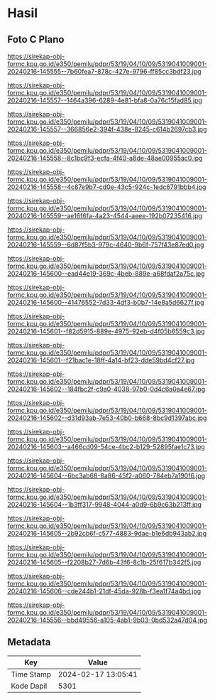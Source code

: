 # Hasil

## Foto C Plano

https://sirekap-obj-formc.kpu.go.id/e350/pemilu/pdpr/53/19/04/10/09/5319041009001-20240216-145555--7b60fea7-878c-427e-9796-ff85cc3bdf23.jpg

https://sirekap-obj-formc.kpu.go.id/e350/pemilu/pdpr/53/19/04/10/09/5319041009001-20240216-145557--1464a396-6289-4e81-bfa8-0a76c15fad85.jpg

https://sirekap-obj-formc.kpu.go.id/e350/pemilu/pdpr/53/19/04/10/09/5319041009001-20240216-145557--366856e2-394f-438e-8245-c614b2697cb3.jpg

https://sirekap-obj-formc.kpu.go.id/e350/pemilu/pdpr/53/19/04/10/09/5319041009001-20240216-145558--8c1bc9f3-ecfa-4f40-a8de-48ae00955ac0.jpg

https://sirekap-obj-formc.kpu.go.id/e350/pemilu/pdpr/53/19/04/10/09/5319041009001-20240216-145558--4c87e9b7-cd0e-43c5-924c-1edc6791bbb4.jpg

https://sirekap-obj-formc.kpu.go.id/e350/pemilu/pdpr/53/19/04/10/09/5319041009001-20240216-145559--ae16f6fa-4a23-4544-aeee-192b07235416.jpg

https://sirekap-obj-formc.kpu.go.id/e350/pemilu/pdpr/53/19/04/10/09/5319041009001-20240216-145559--6d87f5b3-979c-4640-9b6f-757f43e87ed0.jpg

https://sirekap-obj-formc.kpu.go.id/e350/pemilu/pdpr/53/19/04/10/09/5319041009001-20240216-145600--ead44e19-369c-4beb-889e-a68fdaf2a75c.jpg

https://sirekap-obj-formc.kpu.go.id/e350/pemilu/pdpr/53/19/04/10/09/5319041009001-20240216-145600--41476552-7d33-4df3-b0b7-14e8a5d6627f.jpg

https://sirekap-obj-formc.kpu.go.id/e350/pemilu/pdpr/53/19/04/10/09/5319041009001-20240216-145601--f82d5915-889e-4975-92eb-d4f05b6559c3.jpg

https://sirekap-obj-formc.kpu.go.id/e350/pemilu/pdpr/53/19/04/10/09/5319041009001-20240216-145601--f21bac1e-18ff-4a14-bf23-dde59bd4cf27.jpg

https://sirekap-obj-formc.kpu.go.id/e350/pemilu/pdpr/53/19/04/10/09/5319041009001-20240216-145602--184fbc2f-c9a0-4038-97b0-0d4c6a0a4e67.jpg

https://sirekap-obj-formc.kpu.go.id/e350/pemilu/pdpr/53/19/04/10/09/5319041009001-20240216-145602--d31d93ab-7e53-40b0-b668-8bc9d1397abc.jpg

https://sirekap-obj-formc.kpu.go.id/e350/pemilu/pdpr/53/19/04/10/09/5319041009001-20240216-145603--a466cd09-54ce-4bc2-b129-52895fae1c73.jpg

https://sirekap-obj-formc.kpu.go.id/e350/pemilu/pdpr/53/19/04/10/09/5319041009001-20240216-145604--6bc3ab68-8a86-45f2-a060-784eb7a190f6.jpg

https://sirekap-obj-formc.kpu.go.id/e350/pemilu/pdpr/53/19/04/10/09/5319041009001-20240216-145604--1b3ff317-9948-4044-a0d9-6b9c63b213ff.jpg

https://sirekap-obj-formc.kpu.go.id/e350/pemilu/pdpr/53/19/04/10/09/5319041009001-20240216-145605--2b92cb6f-c577-4883-9dae-b1e6db943ab2.jpg

https://sirekap-obj-formc.kpu.go.id/e350/pemilu/pdpr/53/19/04/10/09/5319041009001-20240216-145605--f2208b27-7d6b-43f6-8c1b-25f617b342f5.jpg

https://sirekap-obj-formc.kpu.go.id/e350/pemilu/pdpr/53/19/04/10/09/5319041009001-20240216-145606--cde244b1-21df-45da-928b-f3ea1f74a4bd.jpg

https://sirekap-obj-formc.kpu.go.id/e350/pemilu/pdpr/53/19/04/10/09/5319041009001-20240216-145556--bbd49556-a105-4ab1-9b03-0bd532a47d04.jpg


## Metadata

| Key        | Value               |
| ---------- | ------------------- |
| Time Stamp | 2024-02-17 13:05:41 |
| Kode Dapil | 5301                |



